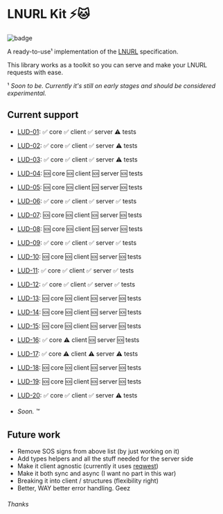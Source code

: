 # LNURL Kit ⚡🐱
![badge](https://github.com/lsunsi/lnurlkit/actions/workflows/test.yml/badge.svg)

A ready-to-use¹ implementation of the [LNURL](https://github.com/lnurl/luds) specification.

This library works as a toolkit so you can serve and make your LNURL requests with ease.

¹ _Soon to be. Currently it's still on early stages and should be considered experimental._

## Current support

- [LUD-01](https://github.com/lnurl/luds/blob/luds/01.md): ✅ core ✅ client ✅ server ⚠️ tests
- [LUD-02](https://github.com/lnurl/luds/blob/luds/02.md): ✅ core ✅ client ✅ server ⚠️ tests
- [LUD-03](https://github.com/lnurl/luds/blob/luds/03.md): ✅ core ✅ client ✅ server ⚠️ tests
- [LUD-04](https://github.com/lnurl/luds/blob/luds/04.md): 🆘 core 🆘 client 🆘 server 🆘 tests
- [LUD-05](https://github.com/lnurl/luds/blob/luds/05.md): 🆘 core 🆘 client 🆘 server 🆘 tests
- [LUD-06](https://github.com/lnurl/luds/blob/luds/06.md): ✅ core ✅ client ✅ server ✅ tests
- [LUD-07](https://github.com/lnurl/luds/blob/luds/07.md): 🆘 core 🆘 client 🆘 server 🆘 tests
- [LUD-08](https://github.com/lnurl/luds/blob/luds/08.md): 🆘 core 🆘 client 🆘 server 🆘 tests
- [LUD-09](https://github.com/lnurl/luds/blob/luds/09.md): ✅ core ✅ client ✅ server ✅ tests
- [LUD-10](https://github.com/lnurl/luds/blob/luds/10.md): 🆘 core 🆘 client 🆘 server 🆘 tests
- [LUD-11](https://github.com/lnurl/luds/blob/luds/11.md): ✅ core ✅ client ✅ server ✅ tests
- [LUD-12](https://github.com/lnurl/luds/blob/luds/12.md): ✅ core ✅ client ✅ server ✅ tests
- [LUD-13](https://github.com/lnurl/luds/blob/luds/13.md): 🆘 core 🆘 client 🆘 server 🆘 tests
- [LUD-14](https://github.com/lnurl/luds/blob/luds/14.md): 🆘 core 🆘 client 🆘 server 🆘 tests
- [LUD-15](https://github.com/lnurl/luds/blob/luds/15.md): 🆘 core 🆘 client 🆘 server 🆘 tests
- [LUD-16](https://github.com/lnurl/luds/blob/luds/16.md): ✅ core ⚠️ client 🆘 server 🆘 tests
- [LUD-17](https://github.com/lnurl/luds/blob/luds/17.md): ✅ core ⚠️ client ⚠️ server ⚠️ tests
- [LUD-18](https://github.com/lnurl/luds/blob/luds/18.md): 🆘 core 🆘 client 🆘 server 🆘 tests
- [LUD-19](https://github.com/lnurl/luds/blob/luds/19.md): 🆘 core 🆘 client 🆘 server 🆘 tests
- [LUD-20](https://github.com/lnurl/luds/blob/luds/20.md): ✅ core ✅ client ✅ server ⚠️ tests

- ###### Soon. ™

## Future work
- Remove SOS signs from above list (by just working on it)
- Add types helpers and all the stuff needed for the server side
- Make it client agnostic (currently it uses [reqwest](https://github.com/seanmonstar/reqwest))
- Make it both sync and async (I want no part in this war)
- Breaking it into client / structures (flexibility right)
- Better, WAY better error handling. Geez

###### Thanks
